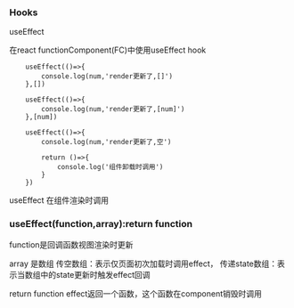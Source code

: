 ### Hooks

useEffect

在react functionComponent(FC)中使用useEffect hook

```tsx
    useEffect(()=>{
        console.log(num,'render更新了,[]')
    },[])

    useEffect(()=>{
        console.log(num,'render更新了,[num]')
    },[num])

    useEffect(()=>{
        console.log(num,'render更新了,空')

        return ()=>{
            console.log('组件卸载时调用')
        }
    })
```
useEffect 在组件渲染时调用

### useEffect(function,array):return function

function是回调函数视图渲染时更新

array 是数组 
    传空数组：表示仅页面初次加载时调用effect，
    传递state数组：表示当数组中的state更新时触发effect回调

return function
    effect返回一个函数，这个函数在component销毁时调用
